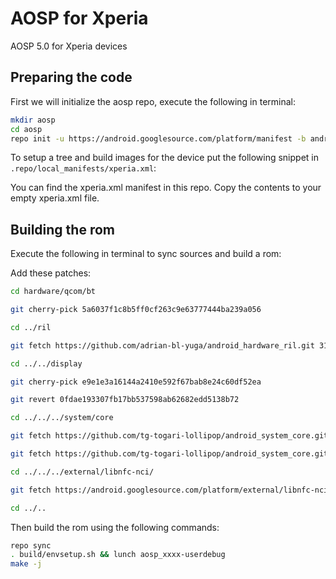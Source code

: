 AOSP for Xperia
===============

AOSP 5.0 for Xperia devices

Preparing the code
------------------

First we will initialize the aosp repo, execute the following in terminal:
```bash
mkdir aosp
cd aosp
repo init -u https://android.googlesource.com/platform/manifest -b android-5.0.0_r7
```

To setup a tree and build images for the device put the following snippet in 
`.repo/local_manifests/xperia.xml`:

You can find the xperia.xml manifest in this repo. Copy the contents to your empty xperia.xml file.

Building the rom
----------------
Execute the following in terminal to sync sources and build a rom:

Add these patches:
```bash
cd hardware/qcom/bt

git cherry-pick 5a6037f1c8b5ff0cf263c9e63777444ba239a056

cd ../ril

git fetch https://github.com/adrian-bl-yuga/android_hardware_ril.git 31929dcee6e648ceb9bf4a4924fe6af9c1e6686d && git cherry-pick FETCH_HEAD

cd ../../display

git cherry-pick e9e1e3a16144a2410e592f67bab8e24c60df52ea

git revert 0fdae193307fb17bb537598ab62682edd5138b72

cd ../../../system/core

git fetch https://github.com/tg-togari-lollipop/android_system_core.git 29fc7b17bb5e7a835b74f8038ff5ebdf4d860fc0 && git cherry-pick FETCH_HEAD

git fetch https://github.com/tg-togari-lollipop/android_system_core.git d922d5511373ebf0d060fbf95200ba36ccfd3192 && git cherry-pick FETCH_HEAD

cd ../../../external/libnfc-nci/

git fetch https://android.googlesource.com/platform/external/libnfc-nci refs/changes/42/103142/1 && git cherry-pick FETCH_HEAD

cd ../..
```

Then build the rom using the following commands:
```bash
repo sync
. build/envsetup.sh && lunch aosp_xxxx-userdebug
make -j
```
